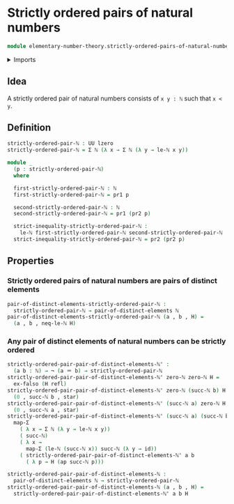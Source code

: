 # Strictly ordered pairs of natural numbers

```agda
module elementary-number-theory.strictly-ordered-pairs-of-natural-numbers where
```

<details><summary>Imports</summary>

```agda
open import elementary-number-theory.inequality-natural-numbers
open import elementary-number-theory.natural-numbers

open import foundation.dependent-pair-types
open import foundation.empty-types
open import foundation.functions
open import foundation.functoriality-dependent-pair-types
open import foundation.identity-types
open import foundation.negation
open import foundation.pairs-of-distinct-elements
open import foundation.unit-type
open import foundation.universe-levels
```

</details>

## Idea

A strictly ordered pair of natural numbers consists of `x y : ℕ` such that `x < y`.

## Definition

```agda
strictly-ordered-pair-ℕ : UU lzero
strictly-ordered-pair-ℕ = Σ ℕ (λ x → Σ ℕ (λ y → le-ℕ x y))

module _
  (p : strictly-ordered-pair-ℕ)
  where

  first-strictly-ordered-pair-ℕ : ℕ
  first-strictly-ordered-pair-ℕ = pr1 p

  second-strictly-ordered-pair-ℕ : ℕ
  second-strictly-ordered-pair-ℕ = pr1 (pr2 p)

  strict-inequality-strictly-ordered-pair-ℕ :
    le-ℕ first-strictly-ordered-pair-ℕ second-strictly-ordered-pair-ℕ
  strict-inequality-strictly-ordered-pair-ℕ = pr2 (pr2 p)
```

## Properties

### Strictly ordered pairs of natural numbers are pairs of distinct elements

```agda
pair-of-distinct-elements-strictly-ordered-pair-ℕ :
  strictly-ordered-pair-ℕ → pair-of-distinct-elements ℕ
pair-of-distinct-elements-strictly-ordered-pair-ℕ (a , b , H) =
  (a , b , neq-le-ℕ H)
```

### Any pair of distinct elements of natural numbers can be strictly ordered

```agda
strictly-ordered-pair-pair-of-distinct-elements-ℕ' :
  (a b : ℕ) → ¬ (a ＝ b) → strictly-ordered-pair-ℕ
strictly-ordered-pair-pair-of-distinct-elements-ℕ' zero-ℕ zero-ℕ H =
  ex-falso (H refl)
strictly-ordered-pair-pair-of-distinct-elements-ℕ' zero-ℕ (succ-ℕ b) H =
  (0 , succ-ℕ b , star)
strictly-ordered-pair-pair-of-distinct-elements-ℕ' (succ-ℕ a) zero-ℕ H =
  (0 , succ-ℕ a , star)
strictly-ordered-pair-pair-of-distinct-elements-ℕ' (succ-ℕ a) (succ-ℕ b) H =
  map-Σ
    ( λ x → Σ ℕ (λ y → le-ℕ x y))
    ( succ-ℕ)
    ( λ x →
      map-Σ (le-ℕ (succ-ℕ x)) succ-ℕ (λ y → id))
    ( strictly-ordered-pair-pair-of-distinct-elements-ℕ' a b
      ( λ p → H (ap succ-ℕ p)))

strictly-ordered-pair-pair-of-distinct-elements-ℕ :
  pair-of-distinct-elements ℕ → strictly-ordered-pair-ℕ
strictly-ordered-pair-pair-of-distinct-elements-ℕ (a , b , H) =
  strictly-ordered-pair-pair-of-distinct-elements-ℕ' a b H
```
